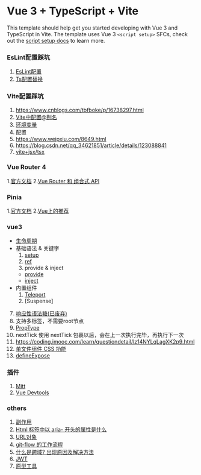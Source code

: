 <!--
 * @Descripttion: 
 * @version: 
 * @Author: chenpengfei
 * @Date: 2023-02-16 15:49:27
 * @LastEditors: chenpengfei
 * @LastEditTime: 2023-06-08 13:49:37
-->
# Vue 3 + TypeScript + Vite

This template should help get you started developing with Vue 3 and TypeScript in Vite. The template uses Vue 3 `<script setup>` SFCs, check out the [script setup docs](https://v3.vuejs.org/api/sfc-script-setup.html#sfc-script-setup) to learn more.


### EsLint配置踩坑
1. [EsLint配置](https://www.jianshu.com/p/4b94540dd998)
2. [Ts配置替换](https://coding.imooc.com/learn/questiondetail/4daeRY4pedWYnWEp.html)


### Vite配置踩坑
1. https://www.cnblogs.com/tbfboke/p/16738297.html
2. [Vite中配置@别名](./src/docs/vite-alias.md)
3. [环境变量](https://vitejs.cn/guide/env-and-mode.html#env-variables)
4. 配置
  1. https://www.weipxiu.com/8649.html
  2. https://blog.csdn.net/qq_34621851/article/details/123088841
5. [vite+jsx/tsx](https://blog.csdn.net/qq_43699122/article/details/128066935)

### Vue Router 4
1.[官方文档](https://router.vuejs.org/zh/)
2.[Vue Router 和 组合式 API](https://router.vuejs.org/zh/guide/advanced/composition-api.html)

### Pinia
1.[官方文档](https://pinia.vuejs.org/zh/introduction.html)
2.[Vue上的推荐](https://cn.vuejs.org/guide/scaling-up/state-management.html#pinia)

### vue3
* [生命周期](https://cn.vuejs.org/guide/essentials/lifecycle.html#lifecycle-diagram)
* 基础语法 & 关键字
  1. [setup](./src/docs/setup.md)
  2. [ref](https://cn.vuejs.org/api/reactivity-core.html#ref)
  3. provide & inject
    * [provide](./src/components/demo/provide.vue)
    * [inject](./src/components/demo/inject.vue)
* 内置组件
  1. [Teleport](https://cn.vuejs.org/guide/built-ins/teleport.html)
  2. [Suspense]
7. [响应性语法糖(已废弃)](./src/docs/ref-sugar.md)
8. 支持多标签，不需要root节点
9. [PropType<T>](https://cn.vuejs.org/api/utility-types.html#proptype-t)
10. nextTick 使用 nextTick 包裹以后，会在上一次执行完毕，再执行下一次
11. https://coding.imooc.com/learn/questiondetail/lz14NYLqLagXK2p9.html
12. [单文件组件 CSS 功能](https://cn.vuejs.org/api/sfc-css-features.html#sfc-css-features)
13. [defineExpose](https://cn.vuejs.org/api/sfc-script-setup.html#defineexpose)

### 插件
1. [Mitt](./src/docs/mitt.md)
2. [Vue Devtools](https://devtools.vuejs.org/guide/installation.html)

### others
1. [副作用](https://coding.imooc.com/learn/questiondetail/gDANwPNllzzXK120.html)
2. [Html 标签中以 aria- 开头的属性是什么](https://zhuanlan.zhihu.com/p/472243961)
3. [URL对象](./src/docs/url.md)
4. [git-flow 的工作流程](https://www.git-tower.com/learn/git/ebook/cn/command-line/advanced-topics/git-flow/)
5. [什么是跨域? 出现原因及解决方法](https://segmentfault.com/a/1190000040485198)
6. [JWT](https://blog.csdn.net/weixin_45410366/article/details/125031959)
7. [原型工具](https://whimsical.com/)